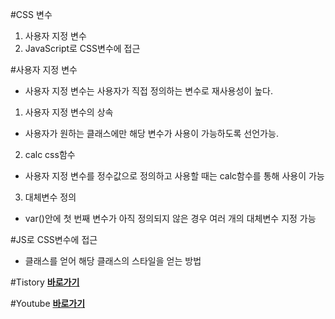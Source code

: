 #CSS 변수
1. 사용자 지정 변수<br>
2. JavaScript로 CSS변수에 접근<br>


#사용자 지정 변수<br>
- 사용자 지정 변수는 사용자가 직접 정의하는 변수로 재사용성이 높다.<br>

1) 사용자 지정 변수의 상속<br>
- 사용자가 원하는 클래스에만 해당 변수가 사용이 가능하도록 선언가능.<br>

2) calc css함수<br>
- 사용자 지정 변수를 정수값으로 정의하고 사용할 때는 calc함수를 통해 사용이 가능<br>

3) 대체변수 정의<br>
- var()안에 첫 번째 변수가 아직 정의되지 않은 경우 여러 개의 대체변수 지정 가능<br>

#JS로 CSS변수에 접근<br>
- 클래스를 얻어 해당 클래스의 스타일을 얻는 방법<br>

#Tistory
<a href = ""><strong>바로가기</strong></a>

#Youtube
<a href = "https://www.youtube.com/watch?v=sQUB039MG0I"><strong>바로가기</strong></a>
